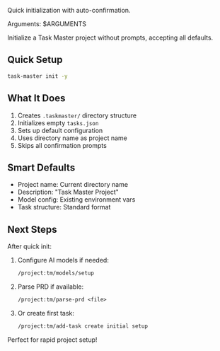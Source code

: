 Quick initialization with auto-confirmation.

Arguments: $ARGUMENTS

Initialize a Task Master project without prompts, accepting all defaults.

## Quick Setup

```sh
task-master init -y
```

## What It Does

1. Creates `.taskmaster/` directory structure
2. Initializes empty `tasks.json`
3. Sets up default configuration
4. Uses directory name as project name
5. Skips all confirmation prompts

## Smart Defaults

- Project name: Current directory name
- Description: "Task Master Project"
- Model config: Existing environment vars
- Task structure: Standard format

## Next Steps

After quick init:

1. Configure AI models if needed:

   ```txt
   /project:tm/models/setup
   ```

2. Parse PRD if available:

   ```txt
   /project:tm/parse-prd <file>
   ```

3. Or create first task:

   ```txt
   /project:tm/add-task create initial setup
   ```

Perfect for rapid project setup!
